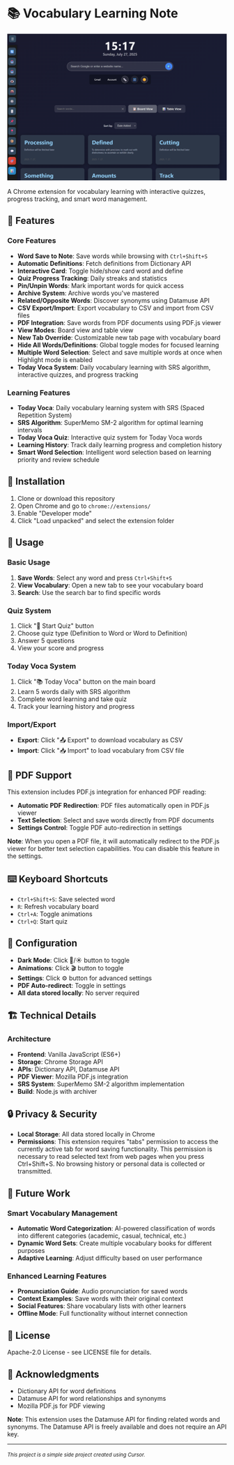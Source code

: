 # 📚 Vocabulary Learning Note

![Vocabulary Learning Note Preview](preview_1.png)

A Chrome extension for vocabulary learning with interactive quizzes, progress tracking, and smart word management.

## 🌟 Features

### Core Features
- **Word Save to Note**: Save words while browsing with `Ctrl+Shift+S`
- **Automatic Definitions**: Fetch definitions from Dictionary API
- **Interactive Card**: Toggle hide/show card word and define
- **Quiz Progress Tracking**: Daily streaks and statistics
- **Pin/Unpin Words**: Mark important words for quick access
- **Archive System**: Archive words you've mastered
- **Related/Opposite Words**: Discover synonyms using Datamuse API
- **CSV Export/Import**: Export vocabulary to CSV and import from CSV files
- **PDF Integration**: Save words from PDF documents using PDF.js viewer
- **View Modes**: Board view and table view
- **New Tab Override**: Customizable new tab page with vocabulary board
- **Hide All Words/Definitions**: Global toggle modes for focused learning
- **Multiple Word Selection**: Select and save multiple words at once when Highlight mode is enabled
- **Today Voca System**: Daily vocabulary learning with SRS algorithm, interactive quizzes, and progress tracking

### Learning Features
- **Today Voca**: Daily vocabulary learning system with SRS (Spaced Repetition System)
- **SRS Algorithm**: SuperMemo SM-2 algorithm for optimal learning intervals
- **Today Voca Quiz**: Interactive quiz system for Today Voca words
- **Learning History**: Track daily learning progress and completion history
- **Smart Word Selection**: Intelligent word selection based on learning priority and review schedule

## 🚀 Installation

1. Clone or download this repository
2. Open Chrome and go to `chrome://extensions/`
3. Enable "Developer mode"
4. Click "Load unpacked" and select the extension folder

## 🎯 Usage

### Basic Usage
1. **Save Words**: Select any word and press `Ctrl+Shift+S`
2. **View Vocabulary**: Open a new tab to see your vocabulary board
4. **Search**: Use the search bar to find specific words

### Quiz System
1. Click "🎯 Start Quiz" button
2. Choose quiz type (Definition to Word or Word to Definition)
3. Answer 5 questions
4. View your score and progress

### Today Voca System
1. Click "📚 Today Voca" button on the main board
2. Learn 5 words daily with SRS algorithm
3. Complete word learning and take quiz
4. Track your learning history and progress

### Import/Export
- **Export**: Click "📤 Export" to download vocabulary as CSV
- **Import**: Click "📥 Import" to load vocabulary from CSV file

## 📄 PDF Support

This extension includes PDF.js integration for enhanced PDF reading:

- **Automatic PDF Redirection**: PDF files automatically open in PDF.js viewer
- **Text Selection**: Select and save words directly from PDF documents
- **Settings Control**: Toggle PDF auto-redirection in settings

**Note**: When you open a PDF file, it will automatically redirect to the PDF.js viewer for better text selection capabilities. You can disable this feature in the settings.

## ⌨️ Keyboard Shortcuts

- `Ctrl+Shift+S`: Save selected word
- `R`: Refresh vocabulary board
- `Ctrl+A`: Toggle animations
- `Ctrl+Q`: Start quiz

## 🔧 Configuration

- **Dark Mode**: Click 🌙/☀️ button to toggle
- **Animations**: Click 🎬 button to toggle
- **Settings**: Click ⚙️ button for advanced settings
- **PDF Auto-redirect**: Toggle in settings
- **All data stored locally**: No server required

## 🏗️ Technical Details

### Architecture
- **Frontend**: Vanilla JavaScript (ES6+)
- **Storage**: Chrome Storage API
- **APIs**: Dictionary API, Datamuse API
- **PDF Viewer**: Mozilla PDF.js integration
- **SRS System**: SuperMemo SM-2 algorithm implementation
- **Build**: Node.js with archiver

## 🔒 Privacy & Security

- **Local Storage**: All data stored locally in Chrome
- **Permissions**: This extension requires "tabs" permission to access the currently active tab for word saving functionality. This permission is necessary to read selected text from web pages when you press Ctrl+Shift+S. No browsing history or personal data is collected or transmitted.

## 🔮 Future Work

### Smart Vocabulary Management
- **Automatic Word Categorization**: AI-powered classification of words into different categories (academic, casual, technical, etc.)
- **Dynamic Word Sets**: Create multiple vocabulary books for different purposes
- **Adaptive Learning**: Adjust difficulty based on user performance

### Enhanced Learning Features
- **Pronunciation Guide**: Audio pronunciation for saved words
- **Context Examples**: Save words with their original context
- **Social Features**: Share vocabulary lists with other learners
- **Offline Mode**: Full functionality without internet connection

## 📝 License

Apache-2.0 License - see LICENSE file for details.

## 🙏 Acknowledgments

- Dictionary API for word definitions
- Datamuse API for word relationships and synonyms
- Mozilla PDF.js for PDF viewing

**Note**: This extension uses the Datamuse API for finding related words and synonyms. The Datamuse API is freely available and does not require an API key.

---

*<small>This project is a simple side project created using Cursor.</small>*
